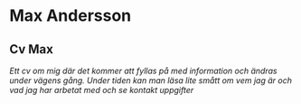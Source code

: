 # Max Andersson
## Cv Max 

*Ett cv om mig där det kommer att fyllas på med information och ändras under vägens gång. 
Under tiden kan man läsa lite smått om vem jag är och vad jag har arbetat med och se kontakt uppgifter*